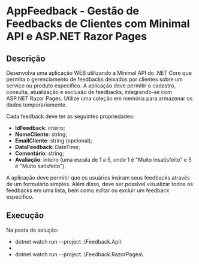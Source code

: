 # AppFeedback - Gestão de Feedbacks de Clientes com Minimal API e ASP.NET Razor Pages

## Descrição
Desenvolva uma aplicação WEB utilizando a Minimal API do .NET Core que permita o gerenciamento de feedbacks deixados por clientes sobre um serviço ou produto específico. A aplicação deve permitir o cadastro, consulta, atualização e exclusão de feedbacks, integrando-se com ASP.NET Razor Pages. Utilize uma coleção em memória para armazenar os dados temporariamente.

Cada feedback deve ter as seguintes propriedades:
- **IdFeedback**: inteiro;
- **NomeCliente**: string;
- **EmailCliente**: string (opcional);
- **DataFeedback**: DateTime;
- **Comentário**: string;
- **Avaliação**: inteiro (uma escala de 1 a 5, onde 1 é "Muito insatisfeito" e 5 é "Muito satisfeito").

A aplicação deve permitir que os usuários insiram seus feedbacks através de um formulário simples. Além disso, deve ser possível visualizar todos os feedbacks em uma lista, bem como editar ou excluir um feedback específico.

## Execução

Na pasta da solução:

  - dotnet watch run --project .\Feedback.Api\
  - 
  - dotnet watch run --project .\Feedback.RazorPages\